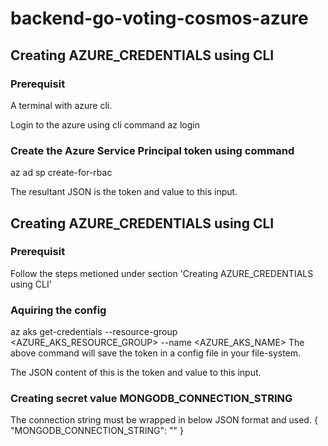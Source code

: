# backend-go-voting-cosmos-azure

## Creating AZURE_CREDENTIALS using CLI

### Prerequisit 
A terminal with azure cli.

Login to the azure using cli command
az login

### Create the Azure Service Principal token using command
az ad sp create-for-rbac

The resultant JSON is the token and value to this input.

## Creating AZURE_CREDENTIALS using CLI

### Prerequisit 
Follow the steps metioned under section 'Creating AZURE_CREDENTIALS using CLI'

### Aquiring the config
az aks get-credentials --resource-group <AZURE_AKS_RESOURCE_GROUP> --name <AZURE_AKS_NAME>
The above command will save the token in a config file in your file-system.

The JSON content of this is the token and value to this input.

### Creating secret value MONGODB_CONNECTION_STRING

The connection string must be wrapped in below JSON format and used.
{
	"MONGODB_CONNECTION_STRING": "<mongo-db-connection-string>"
}



